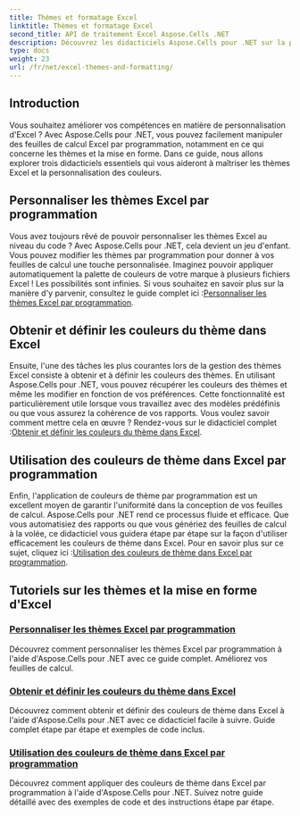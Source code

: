 ```yaml
---
title: Thèmes et formatage Excel
linktitle: Thèmes et formatage Excel
second_title: API de traitement Excel Aspose.Cells .NET
description: Découvrez les didacticiels Aspose.Cells pour .NET sur la personnalisation des thèmes Excel, la définition des couleurs des thèmes et l'utilisation des couleurs des thèmes par programmation. Améliorez vos compétences Excel.
type: docs
weight: 23
url: /fr/net/excel-themes-and-formatting/
---
```

## Introduction

Vous souhaitez améliorer vos compétences en matière de personnalisation d'Excel ? Avec Aspose.Cells pour .NET, vous pouvez facilement manipuler des feuilles de calcul Excel par programmation, notamment en ce qui concerne les thèmes et la mise en forme. Dans ce guide, nous allons explorer trois didacticiels essentiels qui vous aideront à maîtriser les thèmes Excel et la personnalisation des couleurs.

## Personnaliser les thèmes Excel par programmation

Vous avez toujours rêvé de pouvoir personnaliser les thèmes Excel au niveau du code ? Avec Aspose.Cells pour .NET, cela devient un jeu d'enfant. Vous pouvez modifier les thèmes par programmation pour donner à vos feuilles de calcul une touche personnalisée. Imaginez pouvoir appliquer automatiquement la palette de couleurs de votre marque à plusieurs fichiers Excel ! Les possibilités sont infinies. Si vous souhaitez en savoir plus sur la manière d'y parvenir, consultez le guide complet ici :[Personnaliser les thèmes Excel par programmation](./customizing-excel-themes/).

## Obtenir et définir les couleurs du thème dans Excel

 Ensuite, l'une des tâches les plus courantes lors de la gestion des thèmes Excel consiste à obtenir et à définir les couleurs des thèmes. En utilisant Aspose.Cells pour .NET, vous pouvez récupérer les couleurs des thèmes et même les modifier en fonction de vos préférences. Cette fonctionnalité est particulièrement utile lorsque vous travaillez avec des modèles prédéfinis ou que vous assurez la cohérence de vos rapports. Vous voulez savoir comment mettre cela en œuvre ? Rendez-vous sur le didacticiel complet :[Obtenir et définir les couleurs du thème dans Excel](./getting-and-setting-theme-colors/).

## Utilisation des couleurs de thème dans Excel par programmation

Enfin, l'application de couleurs de thème par programmation est un excellent moyen de garantir l'uniformité dans la conception de vos feuilles de calcul. Aspose.Cells pour .NET rend ce processus fluide et efficace. Que vous automatisiez des rapports ou que vous génériez des feuilles de calcul à la volée, ce didacticiel vous guidera étape par étape sur la façon d'utiliser efficacement les couleurs de thème dans Excel. Pour en savoir plus sur ce sujet, cliquez ici :[Utilisation des couleurs de thème dans Excel par programmation](./utilizing-theme-colors/).

## Tutoriels sur les thèmes et la mise en forme d'Excel
### [Personnaliser les thèmes Excel par programmation](./customizing-excel-themes/)
Découvrez comment personnaliser les thèmes Excel par programmation à l'aide d'Aspose.Cells pour .NET avec ce guide complet. Améliorez vos feuilles de calcul.
### [Obtenir et définir les couleurs du thème dans Excel](./getting-and-setting-theme-colors/)
Découvrez comment obtenir et définir des couleurs de thème dans Excel à l'aide d'Aspose.Cells pour .NET avec ce didacticiel facile à suivre. Guide complet étape par étape et exemples de code inclus.
### [Utilisation des couleurs de thème dans Excel par programmation](./utilizing-theme-colors/)
Découvrez comment appliquer des couleurs de thème dans Excel par programmation à l'aide d'Aspose.Cells pour .NET. Suivez notre guide détaillé avec des exemples de code et des instructions étape par étape.